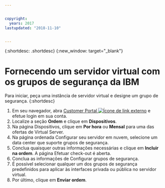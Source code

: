 ```yaml
---


copyright:
  years: 2017
lastupdated: "2018-11-10"


---
```


{:shortdesc: .shortdesc}
{:new_window: target="_blank"}


# Fornecendo um servidor virtual com os grupos de segurança da IBM

Para iniciar, peça uma instância
de servidor virtual e designe um grupo de segurança.
{:shortdesc}
 
1. Em seu navegador, abra [Customer Portal ![Ícone de link externo](../../icons/launch-glyph.svg "Ícone de link externo")](https://cloud.ibm.com/classic) e efetue login em sua conta.
2. Localize a seção **Ordem** e clique em **Dispositivos**.
3. Na página Dispositivos, clique em **Por hora** ou **Mensal** para uma das ofertas de Virtual Server.
4. Na página ordenada Configurar seu servidor em nuvem, selecione um data center que suporte grupos de segurança.
5. Conclua quaisquer outras informações necessárias e clique em **Incluir na ordem**. A página Efetuar check-out é aberta.
6. Conclua as informações de Configurar grupos de segurança.
7. É possível selecionar qualquer um dos grupos de segurança predefinidos para aplicar às interfaces privada ou pública no servidor virtual.
8. Por último, clique em **Enviar ordem**.
